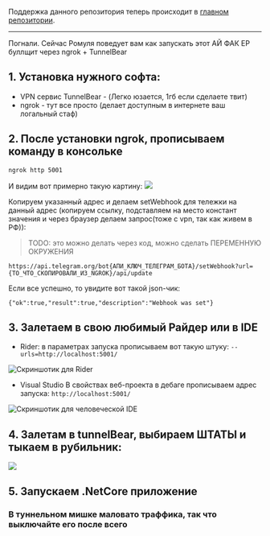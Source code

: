 Поддержка данного репозитория теперь происходит в [главном репозитории](https://github.com/742PM/Quiz).




---























Погнали. Сейчас Ромуля поведует вам как запускать этот АЙ ФАК ЕР буллщит через ngrok + TunnelBear
## 1. Установка нужного софта:

* VPN сервис TunnelBear - (Легко юзается, 1гб если сделаете твит)
* ngrok - тут все просто (делает доступным в интернете ваш логальный стаф)

## 2. После установки ngrok, прописываем команду в консольке
```
ngrok http 5001
```
И видим вот примерно такую картину:
![](https://pp.userapi.com/c855736/v855736039/22ca3/phOg7oKfPOc.jpg)

Копируем указанный адрес и делаем setWebhook для тележки на данный адрес
(копируем ссылку, подставляем на место констант значения и через браузер делаем запрос(тоже с vpn, так как живем в РФ)):
> TODO: это можно делать через код, можно сделать ПЕРЕМЕННУЮ ОКРУЖЕНИЯ
```
https://api.telegram.org/bot{АПИ_КЛЮЧ_ТЕЛЕГРАМ_БОТА}/setWebhook?url={ТО_ЧТО_СКОПИРОВАЛИ_ИЗ_NGROK}/api/update
```
Если все успешно, то увидите вот такой json-чик:

```
{"ok":true,"result":true,"description":"Webhook was set"}
```

## 3. Залетаем в свою любимый Райдер или в IDE
* Rider:
в параметрах запуска прописываем вот такую штуку:
``` --urls=http://localhost:5001/ ```

![Скриншотик для Rider](https://pp.userapi.com/c855736/v855736039/22c8a/0Gl38uaTIT4.jpg)

* Visual Studio
В свойствах веб-проекта в дебаге прописываем адрес запуска:
``` http://localhost:5001/ ```

![Скриншотик для человеческой IDE](https://pp.userapi.com/c855320/v855320930/239b9/dW1F044ItrI.jpg)

## 4. Залетам в tunnelBear, выбираем ШТАТЫ и тыкаем в рубильник:

![](https://pp.userapi.com/c855736/v855736039/22c91/fKLNQBbprMI.jpg)

## 5. Запускаем .NetCore приложение

### В туннельном мишке маловато траффика, так что выключайте его после всего
